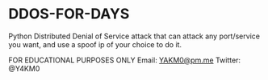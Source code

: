 # DDOS-FOR-DAYS
Python Distributed Denial of Service attack that can attack any port/service you want, and use a spoof ip of your choice to do it.


FOR EDUCATIONAL PURPOSES ONLY
Email: YAKM0@pm.me
Twitter: @Y4KM0

